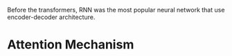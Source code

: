 Before the transformers, RNN was the most popular neural network that use encoder-decoder architecture.

# Attention Mechanism

